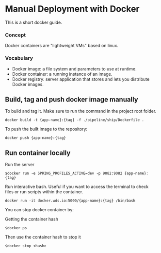 Manual Deployment with Docker
=============================

This is a short docker guide.

### Concept
Docker containers are "lightweight VMs" based on linux.

### Vocabulary
- Docker image: a file system and parameters to use at runtime.
- Docker container: a running instance of an image.
- Docker registry: server application that stores and lets you distribute Docker images.


## Build, tag and push docker image manually
To build and tag it. Make sure to run the command in the project root folder.
  ```
  docker build -t {app-name}:{tag} -f ./pipeline/ship/Dockerfile .
  ```
To push the built image to the repository:
  ```
  docker push {app-name}:{tag}
  ```

## Run container locally

Run the server
  ```
  $docker run -e SPRING_PROFILES_ACTIVE=dev -p 9082:9082 {app-name}:{tag}
  ```

Run interactive bash. Useful if you want to access the terminal to check files or run scripts within the container.
  ```
  docker run -it docker.wds.io:5000/{app-name}:{tag} /bin/bash
  ```

You can stop docker container by:

Getting the container hash
  ```
  $docker ps
  ```
Then use the container hash to stop it
  ```
  $docker stop <hash>
  ```
